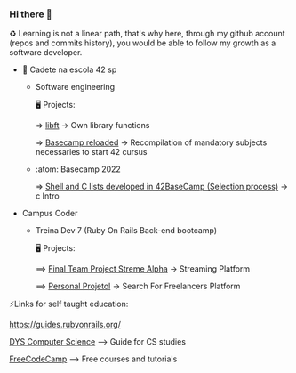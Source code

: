 ### Hi there 👋 

:recycle:
   Learning is not a linear path, that's why here, through my github account (repos and commits history), you would be able to follow my growth as a software developer.

- 🌱 Cadete na escola 42 sp
  - Software engineering


	:desktop_computer: Projects:
            
       => [libft](https://github.com/angelasoler/Libft) -> Own library functions
       
       => [Basecamp reloaded](https://github.com/angelasoler/Basecamp-Reloaded) -> Recompilation of mandatory subjects necessaries to start 42 cursus

  - :atom: Basecamp 2022
 
    => [Shell and C lists developed in 42BaseCamp (Selection process)](https://github.com/angelasoler/BaseCamp42-2022) -> c Intro

- Campus Coder
  - Treina Dev 7 (Ruby On Rails Back-end bootcamp)
  
	:desktop_computer: Projects:
 
     ==> [Final Team Project Streme Alpha](https://github.com/TreinaDev/stream-alpha) -> Streaming Platform
     
     ==> [Personal Projetol](https://github.com/angelasoler/Tech_Freelance_Project) -> Search For Freelancers Platform
       
     
⚡Links for self taught education: 

https://guides.rubyonrails.org/

[DYS Computer Science](https://github.com/jamesleeat/TeachYourselfCS-ES/blob/main/TeachYourselfCS-ES.md) --> Guide for CS studies

[FreeCodeCamp](https://www.freecodecamp.org/) --> Free courses and tutorials
 
 


<!--
**angelasoler/angelasoler** is a ✨ _special_ ✨ repository because its `README.md` (this file) appears on your GitHub profile.

Here are some ideas to get you started:

- 🔭 I’m currently working on ...
- 🌱 I’m currently learning ...
- 👯 I’m looking to collaborate on ...
- 🤔 I’m looking for help with ...
- 💬 Ask me about ...
- 📫 How to reach me: ...
- 😄 Pronouns: ...
- ⚡ Fun fact: ...
-->
